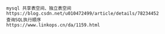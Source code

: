 # 
    mysql 共享表空间、独立表空间
    https://blog.csdn.net/u010472499/article/details/78234452
    查询SQL执行顺序
    https://www.linkops.cn/da/1159.html